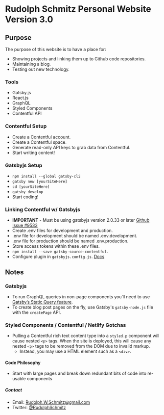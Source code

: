 # Rudolph Schmitz Personal Website Version 3.0

## Purpose

The purpose of this website is to have a place for:

- Showing projects and linking them up to Github code repositories.
- Maintaining a blog.
- Testing out new technology.

### Tools

- Gatsby.js
- React.js
- GraphQL
- Styled Components
- Contentful API

### Contentful Setup

- Create a Contentful account.
- Create a Contentful space.
- Generate read-only API keys to grab data from Contentful.
- Start writing content!

### Gatsbyjs Setup

- `npm install --global gatsby-cli`
- `gatsby new [yourSiteHere]`
- `cd [yourSiteHere]`
- `gatsby develop`
- Start coding!

### Linking Contentful w/ Gatsbyjs

- **IMPORTANT** - Must be using gatsbyjs version 2.0.33 or later [Github Issue #9533](https://github.com/gatsbyjs/gatsby/issues/9533)
- Create .env files for development and production.
- .env file for development should be named .env.development.
- .env file for production should be named .env.production.
- Store access tokens within these .env files.
- `npm install --save gatsby-source-contentful`.
- Configure plugin in `gatsbyjs.config.js`.  [Docs](https://www.gatsbyjs.org/packages/gatsby-source-contentful/)

## Notes

### Gatsbyjs

- To run GraphQL queries in non-page components you’ll need to use [Gatsby’s Static Query feature](https://www.gatsbyjs.org/docs/static-query/).
- To create blog post pages on the fly, use Gatsby's `gatsby-node.js` file with the `createPage` API.

### Styled Components / Contentful / Netlify Gotchas

- Pulling a Contentful rich text content type into a `styled.p` component will cause nested `<p>` tags.  When the site is deployed, this will cause any nested `<p>` tags to be removed from the DOM due to invalid markup.
  - Instead, you may use a HTML element such as a `<div>`.

#### Code Philosophy

- Start with large pages and break down redundant bits of code into re-usable components

##### Contact

- Email:    Rudolph.W.Schmitz@gmail.com
- Twitter:  [@RudolphSchmitz](https://twitter.com/RudolphSchmitz)